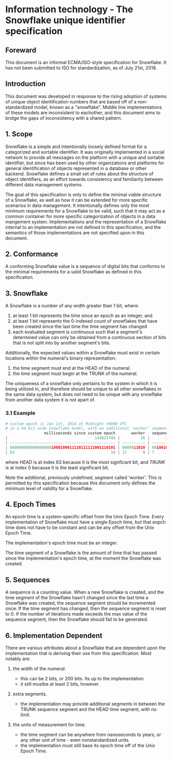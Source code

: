 # Information technology - The Snowflake unique identifier specification

## Foreward

This document is an informal ECMA/ISO-style specification for Snowflake. It has not been submitted to ISO for standardization, as of July 21st, 2018.

## Introduction

This document was developed in response to the rising adoption of systems of unique object identification numbers that are based off of a non-standardized model, known as a "snowflake". Middle line implementations of these models are inconsistent to eachother, and this document aims to bridge the gaps of inconsistency with a shared pattern.

## 1. Scope

Snowflake is a simple and intentionally loosely defined format for a categorized and sortable identifier. It was originally implemented in a social network to provide all messages on the platform with a unique and sortable identifier, but since has been used by other organizations and platforms for general identification of objects represented in a database or other backend. Snowflake defines a small set of rules about the structure of object identifiers, as an effort towards consistency and familiarity between different data management systems.

The goal of this specification is only to define the minimal viable structure of a Snowflake, as well as how it can be extended for more specific scenarios in data management. It intentionally defines only the most minimum requirements for a Snowflake to be valid, such that it may act as a common container for more specific categorization of objects in a data mangement system. Implementations and the representation of a Snowflake internal to an implementation are not defined in this specification, and the semantics of those implementations are not specified upon in this document.

## 2. Conformance

A conforming Snowflake value is a sequence of digital bits that conforms to the minimal requirements for a valid Snowflake as defined in this specification.

## 3. Snowflake

A Snowflake is a number of any width greater than 1 bit, where:
 1. at least 1 bit represents the time since an epoch as an integer, and
 2. at least 1 bit represents the 0-indexed count of snowflakes that have been created since the last time the time segment has changed
 3. each evaluated segment is continuous such that a segment's determined value can only be obtained from a continuous section of bits that is not split into by another segment's bits.

Additionally, the expected values within a Snowflake must exist in certain locations within the numeral's binary representation:
 1. the time segment must end at the HEAD of the numeral.
 2. the time segment must begin at the TRUNK of the numeral.

The uniqueness of a snowflake only pertains to the system in which it is being utilized in, and therefore should be unique to all other snowflakes in the same data system, but does not need to be unique with any snowflake from another data system it is not apart of.

### 3.1 Example

```py
# custom epoch is Jan 1st, 2014 at Midnight +0000 UTC
# in a 64-bit wide Snowflake model, with an additional 'worker' segment:
                 milliseconds since custom epoch       worker   sequence
|                                      143621749 |         26 |       37 |
| ---------------------------------------------- | ---------- | -------- |
| 0000000000000000001000100011110111111001110101 | 0000011010 | 00100101 |
| 63                                          18 | 17       8 | 7      0 |
```

where *HEAD* is at index 63 because it is the most signficant bit, and *TRUNK* is at index 0 because it is the least significant bit.

Note the additional, previously undefined, segment called 'worker'. This is permitted by this specification because this document only defines the *minimum* level of validity for a Snowflake.

## 4. Epoch Times

An epoch time is a system-specific offset from the Unix Epoch Time. Every implementation of Snowflake must have a single Epoch time, but that eopch time does not have to be constant and can be any offset from the Unix Epoch Time.

The implementation's epoch time must be an integer.

The time segment of a Snowflake is the amount of time that has passed since the implementation's epoch time, at the moment the Snowflake was created.

## 5. Sequences

A sequence is a counting value. When a new Snowflake is created, and the time segment of the Snowflake hasn't changed since the last time a Snowflake was created, the sequence segment should be incremented once. If the time segment has changed, then the sequence segment is reset to 0. If the number of iterations made exceeds the max value of the sequence segment, then the Snowflake should fail to be generated.

## 6. Implementation Dependent

There are various attributes about a Snowflake that are dependent upon the implementation that is deriving their use from this specification. Most notably are:

1. the width of the numeral.
    - this can be 2 bits, or 200 bits. Its up to the implementation.
    - it still mustbe at least 2 bits, however.

2. extra segments.
    - the implementation may provide additional segments in between the TRUNK sequence segment and the HEAD time segment, with no limit.

3. the units of measurement for time.
    - the time segment can be anywhere from nanoseconds to years, or any other unit of time - even nonstandardized units.
    - the implementation must still base its epoch time off of the Unix Epoch Time.
